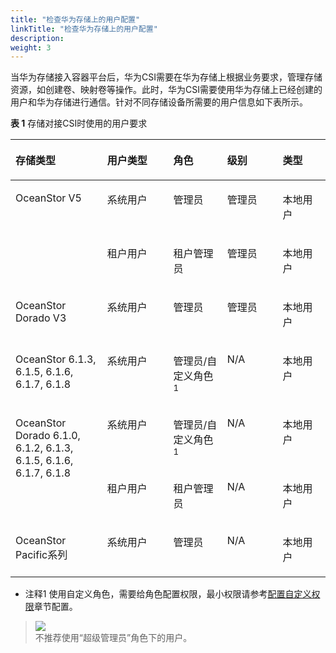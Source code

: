 ```yaml
---
title: "检查华为存储上的用户配置"
linkTitle: "检查华为存储上的用户配置"
description: 
weight: 3
---
```


当华为存储接入容器平台后，华为CSI需要在华为存储上根据业务要求，管理存储资源，如创建卷、映射卷等操作。此时，华为CSI需要使用华为存储上已经创建的用户和华为存储进行通信。针对不同存储设备所需要的用户信息如下表所示。

**表 1**  存储对接CSI时使用的用户要求

<a name="zh-cn_topic_0214996140_table14321516134313"></a>
<table><thead align="left"><tr id="zh-cn_topic_0214996140_row5326166437"><th class="cellrowborder" valign="top" width="29.13%" id="mcps1.2.6.1.1"><p id="zh-cn_topic_0214996140_p1832131654315"><a name="zh-cn_topic_0214996140_p1832131654315"></a><a name="zh-cn_topic_0214996140_p1832131654315"></a>存储类型</p>
</th>
<th class="cellrowborder" valign="top" width="20.97%" id="mcps1.2.6.1.2"><p id="zh-cn_topic_0214996140_p240885914315"><a name="zh-cn_topic_0214996140_p240885914315"></a><a name="zh-cn_topic_0214996140_p240885914315"></a>用户类型</p>
</th>
<th class="cellrowborder" valign="top" width="17.119999999999997%" id="mcps1.2.6.1.3"><p id="zh-cn_topic_0214996140_p15321716184318"><a name="zh-cn_topic_0214996140_p15321716184318"></a><a name="zh-cn_topic_0214996140_p15321716184318"></a>角色</p>
</th>
<th class="cellrowborder" valign="top" width="17.61%" id="mcps1.2.6.1.4"><p id="zh-cn_topic_0214996140_p432316124312"><a name="zh-cn_topic_0214996140_p432316124312"></a><a name="zh-cn_topic_0214996140_p432316124312"></a>级别</p>
</th>
<th class="cellrowborder" valign="top" width="15.17%" id="mcps1.2.6.1.5"><p id="zh-cn_topic_0214996140_p83251674311"><a name="zh-cn_topic_0214996140_p83251674311"></a><a name="zh-cn_topic_0214996140_p83251674311"></a>类型</p>
</th>
</tr>
</thead>
<tbody><tr id="zh-cn_topic_0214996140_row132121615432"><td class="cellrowborder" rowspan="2" valign="top" width="29.13%" headers="mcps1.2.6.1.1 "><p id="zh-cn_topic_0214996140_p1232416104313"><a name="zh-cn_topic_0214996140_p1232416104313"></a><a name="zh-cn_topic_0214996140_p1232416104313"></a>OceanStor V5</p>
</td>
<td class="cellrowborder" valign="top" width="20.97%" headers="mcps1.2.6.1.2 "><p id="zh-cn_topic_0214996140_p9115125319436"><a name="zh-cn_topic_0214996140_p9115125319436"></a><a name="zh-cn_topic_0214996140_p9115125319436"></a>系统用户</p>
</td>
<td class="cellrowborder" valign="top" width="17.119999999999997%" headers="mcps1.2.6.1.3 "><p id="zh-cn_topic_0214996140_p203211654314"><a name="zh-cn_topic_0214996140_p203211654314"></a><a name="zh-cn_topic_0214996140_p203211654314"></a>管理员</p>
</td>
<td class="cellrowborder" valign="top" width="17.61%" headers="mcps1.2.6.1.4 "><p id="zh-cn_topic_0214996140_p1732191664311"><a name="zh-cn_topic_0214996140_p1732191664311"></a><a name="zh-cn_topic_0214996140_p1732191664311"></a>管理员</p>
</td>
<td class="cellrowborder" valign="top" width="15.17%" headers="mcps1.2.6.1.5 "><p id="zh-cn_topic_0214996140_p1532116144311"><a name="zh-cn_topic_0214996140_p1532116144311"></a><a name="zh-cn_topic_0214996140_p1532116144311"></a>本地用户</p>
</td>
</tr>
<tr id="zh-cn_topic_0214996140_row217510214456"><td class="cellrowborder" valign="top" headers="mcps1.2.6.1.1 "><p id="zh-cn_topic_0214996140_p1517512154515"><a name="zh-cn_topic_0214996140_p1517512154515"></a><a name="zh-cn_topic_0214996140_p1517512154515"></a>租户用户</p>
</td>
<td class="cellrowborder" valign="top" headers="mcps1.2.6.1.2 "><p id="zh-cn_topic_0214996140_p161761824457"><a name="zh-cn_topic_0214996140_p161761824457"></a><a name="zh-cn_topic_0214996140_p161761824457"></a>租户管理员</p>
</td>
<td class="cellrowborder" valign="top" headers="mcps1.2.6.1.3 "><p id="zh-cn_topic_0214996140_p71768264519"><a name="zh-cn_topic_0214996140_p71768264519"></a><a name="zh-cn_topic_0214996140_p71768264519"></a>管理员</p>
</td>
<td class="cellrowborder" valign="top" headers="mcps1.2.6.1.4 "><p id="zh-cn_topic_0214996140_p111763294517"><a name="zh-cn_topic_0214996140_p111763294517"></a><a name="zh-cn_topic_0214996140_p111763294517"></a>本地用户</p>
</td>
</tr>
<tr id="zh-cn_topic_0214996140_row66361943164415"><td class="cellrowborder" valign="top" width="29.13%" headers="mcps1.2.6.1.1 "><p id="zh-cn_topic_0214996140_p66361843174416"><a name="zh-cn_topic_0214996140_p66361843174416"></a><a name="zh-cn_topic_0214996140_p66361843174416"></a>OceanStor Dorado V3</p>
</td>
<td class="cellrowborder" valign="top" width="20.97%" headers="mcps1.2.6.1.2 "><p id="zh-cn_topic_0214996140_p84081753144412"><a name="zh-cn_topic_0214996140_p84081753144412"></a><a name="zh-cn_topic_0214996140_p84081753144412"></a>系统用户</p>
</td>
<td class="cellrowborder" valign="top" width="17.119999999999997%" headers="mcps1.2.6.1.3 "><p id="zh-cn_topic_0214996140_p1293710272510"><a name="zh-cn_topic_0214996140_p1293710272510"></a><a name="zh-cn_topic_0214996140_p1293710272510"></a>管理员</p>
</td>
<td class="cellrowborder" valign="top" width="17.61%" headers="mcps1.2.6.1.4 "><p id="zh-cn_topic_0214996140_p18937927175118"><a name="zh-cn_topic_0214996140_p18937927175118"></a><a name="zh-cn_topic_0214996140_p18937927175118"></a>管理员</p>
</td>
<td class="cellrowborder" valign="top" width="15.17%" headers="mcps1.2.6.1.5 "><p id="zh-cn_topic_0214996140_p293715275511"><a name="zh-cn_topic_0214996140_p293715275511"></a><a name="zh-cn_topic_0214996140_p293715275511"></a>本地用户</p>
</td>
</tr>
<tr id="zh-cn_topic_0214996140_row163581026142419"><td class="cellrowborder" valign="top" width="29.13%" headers="mcps1.2.6.1.1 "><p id="zh-cn_topic_0214996140_p335942672413"><a name="zh-cn_topic_0214996140_p335942672413"></a><a name="zh-cn_topic_0214996140_p335942672413"></a>OceanStor 6.1.3, 6.1.5, 6.1.6, 6.1.7, 6.1.8</p>
</td>
<td class="cellrowborder" valign="top" width="20.97%" headers="mcps1.2.6.1.2 "><p id="zh-cn_topic_0214996140_p1129916445242"><a name="zh-cn_topic_0214996140_p1129916445242"></a><a name="zh-cn_topic_0214996140_p1129916445242"></a>系统用户</p>
</td>
<td class="cellrowborder" valign="top" width="17.119999999999997%" headers="mcps1.2.6.1.3 "><p id="zh-cn_topic_0214996140_p12299194414240"><a name="zh-cn_topic_0214996140_p12299194414240"></a><a name="zh-cn_topic_0214996140_p12299194414240"></a>管理员/自定义角色<sup id="sup19138264283"><a name="sup19138264283"></a><a name="sup19138264283"></a>1</sup></p>
</td>
<td class="cellrowborder" valign="top" width="17.61%" headers="mcps1.2.6.1.4 "><p id="zh-cn_topic_0214996140_p329910440244"><a name="zh-cn_topic_0214996140_p329910440244"></a><a name="zh-cn_topic_0214996140_p329910440244"></a>N/A</p>
</td>
<td class="cellrowborder" valign="top" width="15.17%" headers="mcps1.2.6.1.5 "><p id="zh-cn_topic_0214996140_p11299154442413"><a name="zh-cn_topic_0214996140_p11299154442413"></a><a name="zh-cn_topic_0214996140_p11299154442413"></a>本地用户</p>
</td>
</tr>
<tr id="zh-cn_topic_0214996140_row143210168434"><td class="cellrowborder" rowspan="2" valign="top" width="29.13%" headers="mcps1.2.6.1.1 "><p id="zh-cn_topic_0214996140_p23218164437"><a name="zh-cn_topic_0214996140_p23218164437"></a><a name="zh-cn_topic_0214996140_p23218164437"></a>OceanStor Dorado 6.1.0, 6.1.2, 6.1.3, 6.1.5, 6.1.6, 6.1.7, 6.1.8</p>
</td>
<td class="cellrowborder" valign="top" width="20.97%" headers="mcps1.2.6.1.2 "><p id="zh-cn_topic_0214996140_p13170324518"><a name="zh-cn_topic_0214996140_p13170324518"></a><a name="zh-cn_topic_0214996140_p13170324518"></a>系统用户</p>
</td>
<td class="cellrowborder" valign="top" width="17.119999999999997%" headers="mcps1.2.6.1.3 "><p id="zh-cn_topic_0214996140_p2045125319467"><a name="zh-cn_topic_0214996140_p2045125319467"></a><a name="zh-cn_topic_0214996140_p2045125319467"></a>管理员/自定义角色<sup id="sup221894516187"><a name="sup221894516187"></a><a name="sup221894516187"></a>1</sup></p>
</td>
<td class="cellrowborder" valign="top" width="17.61%" headers="mcps1.2.6.1.4 "><p id="zh-cn_topic_0214996140_p845125344614"><a name="zh-cn_topic_0214996140_p845125344614"></a><a name="zh-cn_topic_0214996140_p845125344614"></a>N/A</p>
</td>
<td class="cellrowborder" valign="top" width="15.17%" headers="mcps1.2.6.1.5 "><p id="zh-cn_topic_0214996140_p124515539466"><a name="zh-cn_topic_0214996140_p124515539466"></a><a name="zh-cn_topic_0214996140_p124515539466"></a>本地用户</p>
</td>
</tr>
<tr id="zh-cn_topic_0214996140_row9761201434620"><td class="cellrowborder" valign="top" headers="mcps1.2.6.1.1 "><p id="zh-cn_topic_0214996140_p117072165112"><a name="zh-cn_topic_0214996140_p117072165112"></a><a name="zh-cn_topic_0214996140_p117072165112"></a>租户用户</p>
</td>
<td class="cellrowborder" valign="top" headers="mcps1.2.6.1.2 "><p id="zh-cn_topic_0214996140_p14452053154610"><a name="zh-cn_topic_0214996140_p14452053154610"></a><a name="zh-cn_topic_0214996140_p14452053154610"></a>租户管理员</p>
</td>
<td class="cellrowborder" valign="top" headers="mcps1.2.6.1.3 "><p id="zh-cn_topic_0214996140_p15451053204616"><a name="zh-cn_topic_0214996140_p15451053204616"></a><a name="zh-cn_topic_0214996140_p15451053204616"></a>N/A</p>
</td>
<td class="cellrowborder" valign="top" headers="mcps1.2.6.1.4 "><p id="zh-cn_topic_0214996140_p1745125312460"><a name="zh-cn_topic_0214996140_p1745125312460"></a><a name="zh-cn_topic_0214996140_p1745125312460"></a>本地用户</p>
</td>
</tr>
<tr id="zh-cn_topic_0214996140_row85331119464"><td class="cellrowborder" valign="top" width="29.13%" headers="mcps1.2.6.1.1 "><p id="zh-cn_topic_0214996140_p10532011104612"><a name="zh-cn_topic_0214996140_p10532011104612"></a><a name="zh-cn_topic_0214996140_p10532011104612"></a>OceanStor Pacific系列</p>
</td>
<td class="cellrowborder" valign="top" width="20.97%" headers="mcps1.2.6.1.2 "><p id="zh-cn_topic_0214996140_p145391184612"><a name="zh-cn_topic_0214996140_p145391184612"></a><a name="zh-cn_topic_0214996140_p145391184612"></a>系统用户</p>
</td>
<td class="cellrowborder" valign="top" width="17.119999999999997%" headers="mcps1.2.6.1.3 "><p id="zh-cn_topic_0214996140_p1453151116467"><a name="zh-cn_topic_0214996140_p1453151116467"></a><a name="zh-cn_topic_0214996140_p1453151116467"></a><span>管理员</span></p>
</td>
<td class="cellrowborder" valign="top" width="17.61%" headers="mcps1.2.6.1.4 "><p id="zh-cn_topic_0214996140_p1753131112468"><a name="zh-cn_topic_0214996140_p1753131112468"></a><a name="zh-cn_topic_0214996140_p1753131112468"></a>N/A</p>
</td>
<td class="cellrowborder" valign="top" width="15.17%" headers="mcps1.2.6.1.5 "><p id="zh-cn_topic_0214996140_p4533113468"><a name="zh-cn_topic_0214996140_p4533113468"></a><a name="zh-cn_topic_0214996140_p4533113468"></a>本地用户</p>
</td>
</tr>
</tbody>
</table>

-   注释1 使用自定义角色，需要给角色配置权限，最小权限请参考[配置自定义权限](/docs/附录/配置自定义权限)章节配置。

>![](/css-docs/public_sys-resources/zh/icon-notice.gif)  
>不推荐使用“超级管理员”角色下的用户。

